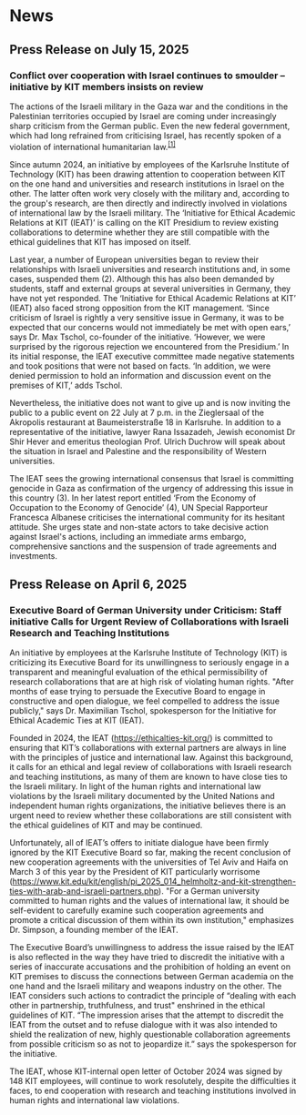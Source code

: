 # News

## Press Release on July 15, 2025 

### Conflict over cooperation with Israel continues to smoulder – initiative by KIT members insists on review

The actions of the Israeli military in the Gaza war and the conditions in the Palestinian territories occupied by Israel are coming under increasingly sharp criticism from the German public. Even the new federal government, which had long refrained from criticising Israel, has recently spoken of a violation of international humanitarian law.<sup><a href="https://www.tagesschau.de/inland/innenpolitik/merz-israel-kritik-100.html" target="_blank">[1]</a></sup>

Since autumn 2024, an initiative by employees of the Karlsruhe Institute of Technology (KIT) has been drawing attention to cooperation between KIT on the one hand and universities and research institutions in Israel on the other. The latter often work very closely with the military and, according to the group's research, are then directly and indirectly involved in violations of international law by the Israeli military. The ‘Initiative for Ethical Academic Relations at KIT (IEAT)’ is calling on the KIT Presidium to review existing collaborations to determine whether they are still compatible with the ethical guidelines that KIT has imposed on itself.

Last year, a number of European universities began to review their relationships with Israeli universities and research institutions and, in some cases, suspended them (2). Although this has also been demanded by students, staff and external groups at several universities in Germany, they have not yet responded. The ‘Initiative for Ethical Academic Relations at KIT’ (IEAT) also faced strong opposition from the KIT management. ‘Since criticism of Israel is rightly a very sensitive issue in Germany, it was to be expected that our concerns would not immediately be met with open ears,’ says Dr. Max Tschol, co-founder of the initiative. ‘However, we were surprised by the rigorous rejection we encountered from the Presidium.’ In its initial response, the IEAT executive committee made negative statements and took positions that were not based on facts. ‘In addition, we were denied permission to hold an information and discussion event on the premises of KIT,’ adds Tschol. 

Nevertheless, the initiative does not want to give up and is now inviting the public to a public event on 22 July at 7 p.m. in the Zieglersaal of the Akropolis restaurant at Baumeisterstraße 18 in Karlsruhe. In addition to a representative of the initiative, lawyer Rana Issazadeh, Jewish economist Dr Shir Hever and emeritus theologian Prof. Ulrich Duchrow will speak about the situation in Israel and Palestine and the responsibility of Western universities.

The IEAT sees the growing international consensus that Israel is committing genocide in Gaza as confirmation of the urgency of addressing this issue in this country (3). In her latest report entitled ‘From the Economy of Occupation to the Economy of Genocide’ (4), UN Special Rapporteur Francesca Albanese criticises the international community for its hesitant attitude. She urges state and non-state actors to take decisive action against Israel's actions, including an immediate arms embargo, comprehensive sanctions and the suspension of trade agreements and investments.



## Press Release on April 6, 2025 

### Executive Board of German University under Criticism: Staff initiative Calls for Urgent Review of Collaborations with Israeli Research and Teaching Institutions  

An initiative by employees at the Karlsruhe Institute of Technology (KIT) is criticizing its Executive Board for its unwillingness to seriously engage in a transparent and meaningful evaluation of the ethical permissibility of research collaborations that are at high risk of violating human rights. "After months of ease trying to persuade the Executive Board to engage in constructive and open dialogue, we feel compelled to address the issue publicly," says Dr. Maximilian Tschol, spokesperson for the Initiative for Ethical Academic Ties at KIT (IEAT).  

Founded in 2024, the IEAT (https://ethicalties-kit.org/) is committed to ensuring that KIT’s collaborations with external partners are always in line with the principles of justice and international law. Against this background, it calls for an ethical and legal review of collaborations with Israeli research and teaching institutions, as many of them are known to have close ties to the Israeli military. In light of the human rights and international law violations by the Israeli military documented by the United Nations and independent human rights organizations, the initiative believes there is an urgent need to review whether these collaborations are still consistent with the ethical guidelines of KIT and may be continued.  

Unfortunately, all of IEAT’s offers to initiate dialogue have been firmly ignored by the KIT Executive Board so far, making the recent conclusion of new cooperation agreements with the universities of Tel Aviv and Haifa on March 3 of this year by the President of KIT particularly worrisome (https://www.kit.edu/kit/english/pi_2025_014_helmholtz-and-kit-strengthen-ties-with-arab-and-israeli-partners.php). "For a German university committed to human rights and the values ​​of international law, it should be self-evident to carefully examine such cooperation agreements and promote a critical discussion of them within its own institution," emphasizes Dr. Simpson, a founding member of the IEAT.   

The Executive Board’s unwillingness to address the issue raised by the IEAT is also reflected in the way they have tried to discredit the initiative with a series of inaccurate accusations and the prohibition of holding an event on KIT premises to discuss the connections between German academia on the one hand and the Israeli military and weapons industry on the other. The IEAT considers such actions to contradict the principle of “dealing with each other in partnership, truthfulness, and trust" enshrined in the ethical guidelines of KIT. “The impression arises that the attempt to discredit the IEAT from the outset and to refuse dialogue with it was also intended to shield the realization of new, highly questionable collaboration agreements from possible criticism so as not to jeopardize it.” says the spokesperson for the initiative.  

The IEAT, whose KIT-internal open letter of October 2024 was signed by 148 KIT employees, will continue to work resolutely, despite the difficulties it faces, to end cooperation with research and teaching institutions involved in human rights and international law violations.
